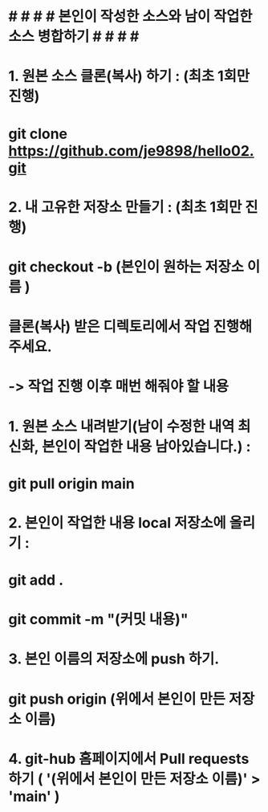 # # # # # 본인이 작성한 소스와 남이 작업한 소스 병합하기 # # # # #
#
#
# 1. 원본 소스 클론(복사) 하기 : (최초 1회만 진행)
# git clone https://github.com/je9898/hello02.git
# 2. 내 고유한 저장소 만들기 : (최초 1회만 진행)
# git checkout -b (본인이 원하는 저장소 이름 )
# 
# 
# 클론(복사) 받은 디렉토리에서 작업 진행해 주세요. 
# -> 작업 진행 이후 매번 해줘야 할 내용 
# 
# 1. 원본 소스 내려받기(남이 수정한 내역 최신화, 본인이 작업한 내용 남아있습니다.) : 
# git pull origin main 
# 2. 본인이 작업한 내용 local 저장소에 올리기 :
# git add . 
# git commit -m "(커밋 내용)"
# 3. 본인 이름의 저장소에 push 하기.
# git push origin (위에서 본인이 만든 저장소 이름)
# 4. git-hub 홈페이지에서 Pull requests 하기 ( '(위에서 본인이 만든 저장소 이름)' > 'main' )
# 
# 
# 

